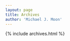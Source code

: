 ```yaml
---
layout: page
title: Archives
author: 'Michael J. Moon'
---
```

<section>
{% include archives.html %}
</section>
